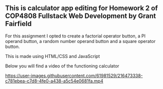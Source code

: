 ## This is calculator app editing for Homework 2 of COP4808 Fullstack Web Development by Grant Fairfield

For this assignment I opted to create a factorial operator button, a PI operand button, a random number operand button and a square operator button. 

This is made using HTML/CSS and JavaScript

Below you will find a video of the functioning calculator

https://user-images.githubusercontent.com/61981529/216473338-c781ebea-c7d8-4fe0-a438-a5c54e0681fa.mp4


